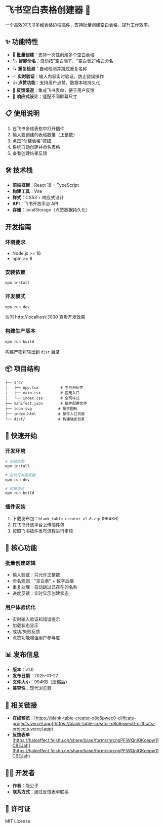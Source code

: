# 飞书空白表格创建器 🚀

一个高效的飞书多维表格边栏插件，支持批量创建空白表格，提升工作效率。

## ✨ 功能特性

- 🔢 **批量创建**：支持一次性创建多个空白表格
- 🏷️ **智能命名**：自动按"空白表1"、"空白表2"格式命名
- 🔍 **重复检测**：自动检测并跳过重复名称
- ✅ **实时验证**：输入内容实时验证，防止错误操作
- 👍 **点赞功能**：支持用户点赞，数据本地持久化
- 📝 **反馈渠道**：集成飞书表单，便于用户反馈
- 📱 **响应式设计**：适配不同屏幕尺寸

## 📋 使用说明

1. 在飞书多维表格中打开插件
2. 输入要创建的表格数量（正整数）
3. 点击"创建表格"按钮
4. 系统自动创建并命名表格
5. 查看创建结果反馈

## 🛠️ 技术栈

- **前端框架**：React 18 + TypeScript
- **构建工具**：Vite
- **样式**：CSS3 + 响应式设计
- **API**：飞书开放平台 API
- **存储**：localStorage（点赞数据持久化）

## 开发指南

### 环境要求

- Node.js >= 16
- npm >= 8

### 安装依赖

```bash
npm install
```

### 开发模式

```bash
npm run dev
```

访问 http://localhost:3000 查看开发效果

### 构建生产版本

```bash
npm run build
```

构建产物将输出到 `dist` 目录

## 📦 项目结构

```
├── src/
│   ├── App.tsx          # 主应用组件
│   ├── main.tsx         # 应用入口
│   └── index.css        # 全局样式
├── manifest.json        # 插件配置文件
├── icon.svg            # 插件图标
├── index.html          # 插件入口页面
└── dist/               # 构建输出目录
```

## 🚀 快速开始

### 开发环境

```bash
# 安装依赖
npm install

# 启动开发服务器
npm run dev

# 构建项目
npm run build
```

### 插件安装

1. 下载发布包：`blank_table_creator_v1.0.zip` (994KB)
2. 在飞书开放平台上传插件包
3. 按照飞书插件发布流程进行审核

## 🎯 核心功能

### 批量创建逻辑
- 输入验证：只允许正整数
- 命名规则："空白表" + 数字后缀
- 重复处理：自动跳过已存在的名称
- 进度反馈：实时显示创建状态

### 用户体验优化
- 实时输入验证和错误提示
- 加载状态显示
- 成功/失败反馈
- 点赞功能增强用户参与度

## 📊 发布信息

- **版本**：v1.0
- **发布日期**：2025-01-27
- **文件大小**：994KB（压缩后）
- **兼容性**：现代浏览器

## 🔗 相关链接

- **在线预览**：[https://blank-table-creator-o8c6pwec0-cliffcats-projects.vercel.app](https://blank-table-creator-o8c6pwec0-cliffcats-projects.vercel.app)
- **反馈表单**：[https://haloeffect.feishu.cn/share/base/form/shrcngPFlWQnIGKoepw11C9EJah](https://haloeffect.feishu.cn/share/base/form/shrcngPFlWQnIGKoepw11C9EJah)

## 👨‍💻 开发者

- **作者**：隐公子
- **联系方式**：通过反馈表单联系

## 📄 许可证

MIT License
